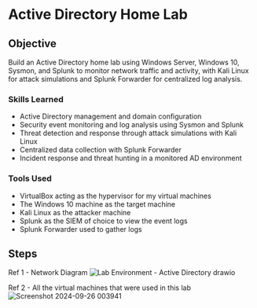 # Active Directory Home Lab

## Objective

Build an Active Directory home lab using Windows Server, Windows 10, Sysmon, and Splunk to monitor network traffic and activity, with Kali Linux for attack simulations 
and Splunk Forwarder for centralized log analysis.

### Skills Learned

- Active Directory management and domain configuration
- Security event monitoring and log analysis using Sysmon and Splunk
- Threat detection and response through attack simulations with Kali Linux
- Centralized data collection with Splunk Forwarder
- Incident response and threat hunting in a monitored AD environment

### Tools Used

- VirtualBox acting as the hypervisor for my virtual machines
- The Windows 10 machine as the target machine
- Kali Linux as the attacker machine
- Splunk as the SIEM of choice to view the event logs
- Splunk Forwarder used to gather logs

## Steps

Ref 1 - Network Diagram
![Lab Environment - Active Directory drawio](https://github.com/user-attachments/assets/844ce3f1-be47-430b-8e59-3bb11b219fba)

Ref 2 - All the virtual machines that were used in this lab
![Screenshot 2024-09-26 003941](https://github.com/user-attachments/assets/3638a936-49af-4c70-9384-284445b244e0)
